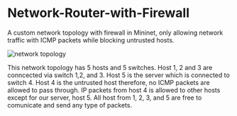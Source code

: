 # Network-Router-with-Firewall
A custom network topology with firewall in Mininet, only allowing network traffic with ICMP packets while blocking untrusted hosts.

![network topology](https://user-images.githubusercontent.com/25523755/52326968-47a44e80-299f-11e9-884e-5e229bb4bd17.PNG)

This network topology has 5 hosts and 5 switches. Host 1, 2 and 3 are conncected via switch 1,2, and 3. Host 5 is the server which is connected to switch 4.
Host 4 is the untrusted host therefore, no ICMP packets are allowed to pass through.
IP packets from host 4 is allowed to other hosts except for our server, host  5.
All host from 1, 2, 3, and 5 are free to comunicate and send any type of packets.
